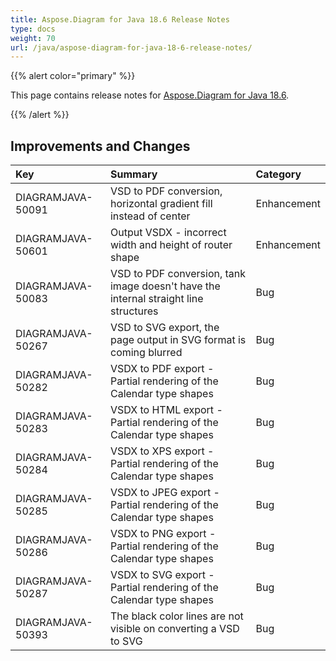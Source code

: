 ```yaml
---
title: Aspose.Diagram for Java 18.6 Release Notes
type: docs
weight: 70
url: /java/aspose-diagram-for-java-18-6-release-notes/
---
```


{{% alert color="primary" %}} 

This page contains release notes for [Aspose.Diagram for Java 18.6](https://docs.aspose.com/diagram/java/aspose-diagram-for-java-18-6-release-notes/).

{{% /alert %}} 
## **Improvements and Changes**

|**Key**|**Summary**|**Category**|
| :- | :- | :- |
|DIAGRAMJAVA-50091|VSD to PDF conversion, horizontal gradient fill instead of center|Enhancement|
|DIAGRAMJAVA-50601|Output VSDX - incorrect width and height of router shape|Enhancement|
|DIAGRAMJAVA-50083|VSD to PDF conversion, tank image doesn't have the internal straight line structures|Bug|
|DIAGRAMJAVA-50267|VSD to SVG export, the page output in SVG format is coming blurred|Bug|
|DIAGRAMJAVA-50282|VSDX to PDF export - Partial rendering of the Calendar type shapes|Bug|
|DIAGRAMJAVA-50283|VSDX to HTML export - Partial rendering of the Calendar type shapes|Bug|
|DIAGRAMJAVA-50284|VSDX to XPS export - Partial rendering of the Calendar type shapes|Bug|
|DIAGRAMJAVA-50285|VSDX to JPEG export - Partial rendering of the Calendar type shapes|Bug|
|DIAGRAMJAVA-50286|VSDX to PNG export - Partial rendering of the Calendar type shapes|Bug|
|DIAGRAMJAVA-50287|VSDX to SVG export - Partial rendering of the Calendar type shapes|Bug|
|DIAGRAMJAVA-50393|The black color lines are not visible on converting a VSD to SVG|Bug|


